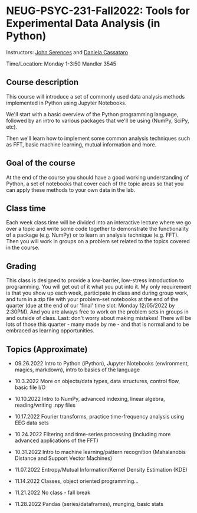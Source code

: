 # NEUG-PSYC-231-Fall2022: Tools for Experimental Data Analysis (in Python)

Instructors: [John Serences](mailto:jserences@ucsd.edu) and [Daniela Cassataro](mailto:dcassata@ucsd.edu)

Time/Location: Monday 1-3:50  Mandler 3545 

## Course description
This course will introduce a set of commonly used data analysis methods implemented in Python using Jupyter Notebooks. 

We'll start with a basic overview of the Python programming language, followed by an intro to various packages that we'll be using (NumPy, SciPy, etc). 

Then we'll learn how to implement some common analysis techniques such as FFT, basic machine learning, mutual information and more.  

## Goal of the course
At the end of the course you should have a good working understanding of Python, a set of notebooks that cover each of the topic areas so that you can apply these methods to your own data in the lab. 

## Class time
Each week class time will be divided into an interactive lecture where we go over a topic and write some code together to demonstrate the functionality of a package (e.g. NumPy) or to learn an analysis technique (e.g. FFT). Then you will work in groups on a problem set related to the topics covered in the course.

## Grading
This class is designed to provide a low-barrier, low-stress introduction to programming. You will get out of it what you put into it. My only requirement is that you show up each week, participate in class and during group work, and turn in a zip file with your problem-set notebooks at the end of the quarter (due at the end of our 'final' time slot: Monday 12/05/2022 by 2:30PM). And you are always free to work on the problem sets in groups in and outside of class. Last: don't worry about making mistakes! There will be lots of those this quarter - many made by me - and that is normal and to be embraced as learning opportunities. 

## Topics (Approximate)
* 09.26.2022 Intro to Python (iPython), Jupyter Notebooks (environment, magics, markdown), intro to basics of the language

* 10.3.2022 More on objects/data types, data structures, control flow, basic file I/O

* 10.10.2022 Intro to NumPy, advanced indexing, linear algebra, reading/writing .npy files

* 10.17.2022 Fourier transforms, practice time-frequency analysis using EEG data sets 

* 10.24.2022 Filtering and time-series processing (including more advanced applications of the FFT)

* 10.31.2022 Intro to machine learning/pattern recognition (Mahalanobis Distance and Support Vector Machines) 

* 11.07.2022 Entropy/Mutual Information/Kernel Density Estimation (KDE)

* 11.14.2022 Classes, object oriented programming...

* 11.21.2022 No class - fall break

* 11.28.2022 Pandas (series/dataframes), munging, basic stats
